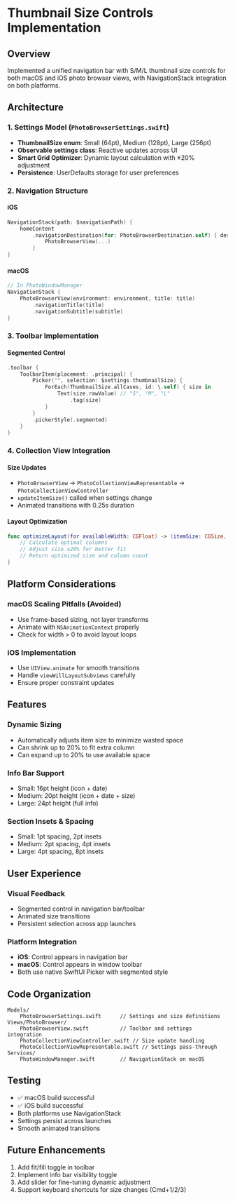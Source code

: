 # Thumbnail Size Controls Implementation

## Overview
Implemented a unified navigation bar with S/M/L thumbnail size controls for both macOS and iOS photo browser views, with NavigationStack integration on both platforms.

## Architecture

### 1. Settings Model (`PhotoBrowserSettings.swift`)
- **ThumbnailSize enum**: Small (64pt), Medium (128pt), Large (256pt)
- **Observable settings class**: Reactive updates across UI
- **Smart Grid Optimizer**: Dynamic layout calculation with ±20% adjustment
- **Persistence**: UserDefaults storage for user preferences

### 2. Navigation Structure

#### iOS
```swift
NavigationStack(path: $navigationPath) {
    homeContent
        .navigationDestination(for: PhotoBrowserDestination.self) { destination in
            PhotoBrowserView(...)
        }
}
```

#### macOS
```swift
// In PhotoWindowManager
NavigationStack {
    PhotoBrowserView(environment: environment, title: title)
        .navigationTitle(title)
        .navigationSubtitle(subtitle)
}
```

### 3. Toolbar Implementation

#### Segmented Control
```swift
.toolbar {
    ToolbarItem(placement: .principal) {
        Picker("", selection: $settings.thumbnailSize) {
            ForEach(ThumbnailSize.allCases, id: \.self) { size in
                Text(size.rawValue) // "S", "M", "L"
                    .tag(size)
            }
        }
        .pickerStyle(.segmented)
    }
}
```

### 4. Collection View Integration

#### Size Updates
- `PhotoBrowserView` → `PhotoCollectionViewRepresentable` → `PhotoCollectionViewController`
- `updateItemSize()` called when settings change
- Animated transitions with 0.25s duration

#### Layout Optimization
```swift
func optimizeLayout(for availableWidth: CGFloat) -> (itemSize: CGSize, columns: Int) {
    // Calculate optimal columns
    // Adjust size ±20% for better fit
    // Return optimized size and column count
}
```

## Platform Considerations

### macOS Scaling Pitfalls (Avoided)
- Use frame-based sizing, not layer transforms
- Animate with `NSAnimationContext` properly
- Check for width > 0 to avoid layout loops

### iOS Implementation
- Use `UIView.animate` for smooth transitions
- Handle `viewWillLayoutSubviews` carefully
- Ensure proper constraint updates

## Features

### Dynamic Sizing
- Automatically adjusts item size to minimize wasted space
- Can shrink up to 20% to fit extra column
- Can expand up to 20% to use available space

### Info Bar Support
- Small: 16pt height (icon + date)
- Medium: 20pt height (icon + date + size)
- Large: 24pt height (full info)

### Section Insets & Spacing
- Small: 1pt spacing, 2pt insets
- Medium: 2pt spacing, 4pt insets
- Large: 4pt spacing, 8pt insets

## User Experience

### Visual Feedback
- Segmented control in navigation bar/toolbar
- Animated size transitions
- Persistent selection across app launches

### Platform Integration
- **iOS**: Control appears in navigation bar
- **macOS**: Control appears in window toolbar
- Both use native SwiftUI Picker with segmented style

## Code Organization

```
Models/
    PhotoBrowserSettings.swift      // Settings and size definitions
Views/PhotoBrowser/
    PhotoBrowserView.swift          // Toolbar and settings integration
    PhotoCollectionViewController.swift // Size update handling
    PhotoCollectionViewRepresentable.swift // Settings pass-through
Services/
    PhotoWindowManager.swift        // NavigationStack on macOS
```

## Testing
- ✅ macOS build successful
- ✅ iOS build successful
- Both platforms use NavigationStack
- Settings persist across launches
- Smooth animated transitions

## Future Enhancements
1. Add fit/fill toggle in toolbar
2. Implement info bar visibility toggle
3. Add slider for fine-tuning dynamic adjustment
4. Support keyboard shortcuts for size changes (Cmd+1/2/3)